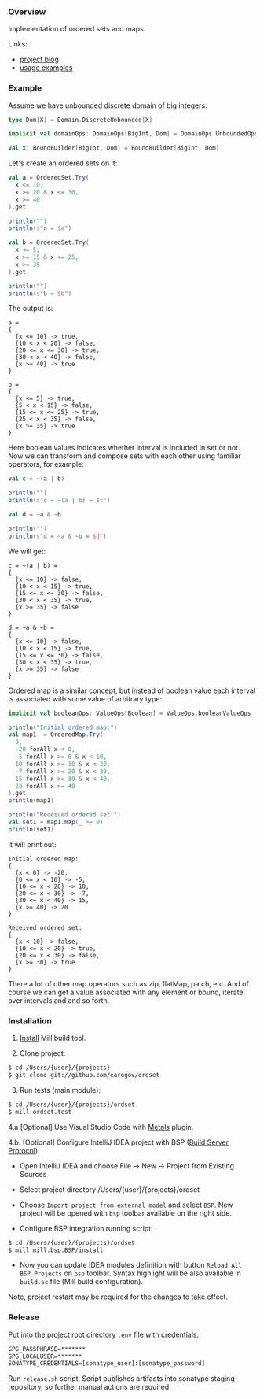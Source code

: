 ### Overview

Implementation of ordered sets and maps.

Links:
- [project blog](https://ordset.blogspot.com/)
- [usage examples](https://github.com/earogov/ordset/tree/master/ordset/test/src/ordset/test/core/examples/segmentSeq)

### Example

Assume we have unbounded discrete domain of big integers:

```scala
type Dom[X] = Domain.DiscreteUnbounded[X]

implicit val domainOps: DomainOps[BigInt, Dom] = DomainOps.UnboundedOps.default[BigInt, Dom]

val x: BoundBuilder[BigInt, Dom] = BoundBuilder[BigInt, Dom]
```

Let's create an ordered sets on it:

```scala
val a = OrderedSet.Try(
  x <= 10,
  x >= 20 & x <= 30,
  x >= 40
).get

println("")
println(s"a = $a")

val b = OrderedSet.Try(
  x <= 5,
  x >= 15 & x <= 25,
  x >= 35 
).get

println("")
println(s"b = $b")
```

The output is:

```
a = 
{
  {x <= 10} -> true,
  {10 < x < 20} -> false,
  {20 <= x <= 30} -> true,
  {30 < x < 40} -> false,
  {x >= 40} -> true
}

b = 
{
  {x <= 5} -> true,
  {5 < x < 15} -> false,
  {15 <= x <= 25} -> true,
  {25 < x < 35} -> false,
  {x >= 35} -> true
}
```

Here boolean values indicates whether interval is included in set or not.
Now we can transform and compose sets with each other using familiar operators, for example:

```scala
val c = ~(a | b)

println("")
println(s"c = ~(a | b) = $c")

val d = ~a & ~b

println("")
println(s"d = ~a & ~b = $d")
```

We will get:

```
c = ~(a | b) = 
{
  {x <= 10} -> false,
  {10 < x < 15} -> true,
  {15 <= x <= 30} -> false,
  {30 < x < 35} -> true,
  {x >= 35} -> false
}

d = ~a & ~b = 
{
  {x <= 10} -> false,
  {10 < x < 15} -> true,
  {15 <= x <= 30} -> false,
  {30 < x < 35} -> true,
  {x >= 35} -> false
}
```

Ordered map is a similar concept, but instead of boolean value each interval is associated with some value of
arbitrary type:

```scala
implicit val booleanOps: ValueOps[Boolean] = ValueOps.booleanValueOps

println("Initial ordered map:")
val map1  = OrderedMap.Try(
  0,
  -20 forAll x < 0,
  -5 forAll x >= 0 & x < 10,
  10 forAll x >= 10 & x < 20,
  -7 forAll x >= 20 & x < 30,
  15 forAll x >= 30 & x < 40,
  20 forAll x >= 40
).get
println(map1)

println("Received ordered set:")
val set1 = map1.map(_ >= 0)
println(set1)
```

It will print out:

```
Initial ordered map:
{
  {x < 0} -> -20,
  {0 <= x < 10} -> -5,
  {10 <= x < 20} -> 10,
  {20 <= x < 30} -> -7,
  {30 <= x < 40} -> 15,
  {x >= 40} -> 20
}

Received ordered set:
{
  {x < 10} -> false,
  {10 <= x < 20} -> true,
  {20 <= x < 30} -> false,
  {x >= 30} -> true
}
```

There a lot of other map operators such as zip, flatMap, patch, etc. And of course we can get a value associated with
any element or bound, iterate over intervals and and so forth.

### Installation

1. [Install](https://com-lihaoyi.github.io/mill/#installation) Mill build tool.

2. Clone project:

```dtd
$ cd /Users/{user}/{projects}
$ git clone git://github.com/earogov/ordset
```

3. Run tests (main module):

```dtd
$ cd /Users/{user}/{projects}/ordset
$ mill ordset.test
```

4.a [Optional] Use Visual Studio Code with [Metals](https://scalameta.org/metals/docs/editors/vscode/) plugin.

4.b. [Optional] Configure IntelliJ IDEA project with BSP ([Build Server Protocol](https://build-server-protocol.github.io/)).

- Open IntelliJ IDEA and choose File -> New -> Project from Existing Sources

- Select project directory /Users/{user}/{projects}/ordset

- Choose `Import project from external model` and select `BSP`. New project will be opened with `bsp` toolbar available 
  on the right side.
  
- Configure BSP integration running script:

```dtd
$ cd /Users/{user}/{projects}/ordset
$ mill mill.bsp.BSP/install  
```

- Now you can update IDEA modules definition with button `Reload All BSP Projects` on `bsp` toolbar.
Syntax highlight will be also available in `build.sc` file (Mill build configuration).

Note, project restart may be required for the changes to take effect.

### Release

Put into the project root directory `.env` file with credentials:

```dtd
GPG_PASSPHRASE=*******
GPG_LOCALUSER=*******
SONATYPE_CREDENTIALS=[sonatype_user]:[sonatype_password]
```

Run `release.sh` script. Script publishes artifacts into sonatype staging repository, so further manual actions are
required.

